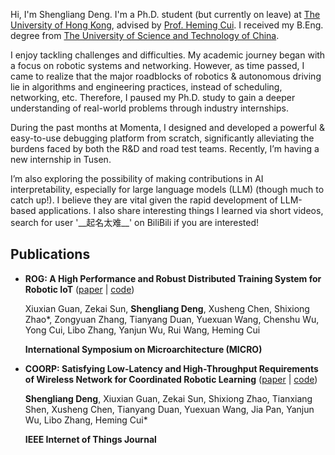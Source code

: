 Hi, I'm Shengliang Deng.
I'm a Ph.D. student (but currently on leave) at [The University of Hong Kong](https://www.hku.hk/), advised by [Prof. Heming Cui](https://www.cs.hku.hk/~heming).
I received my B.Eng. degree from [The University of Science and Technology of China](https://en.ustc.edu.cn/).

I enjoy tackling challenges and difficulties.
My academic journey began with a focus on robotic systems and networking. However, as time passed, I came to realize that the major roadblocks of robotics & autonomous driving lie in algorithms and engineering practices, instead of scheduling, networking, etc.
Therefore, I paused my Ph.D. study to gain a deeper understanding of real-world problems through industry internships.

During the past months at Momenta, I designed and developed a powerful & easy-to-use debugging platform from scratch, significantly alleviating the burdens faced by both the R&D and road test teams. Recently, I’m having a new internship in Tusen.

I’m also exploring the possibility of making contributions in AI interpretability, especially for large language models (LLM) (though much to catch up!). I believe they are vital given the rapid development of LLM-based applications. I also share interesting things I learned via short videos, search for user '\_\_起名太难\_\_' on BiliBili if you are interested!

## Publications

* **ROG: A High Performance and Robust Distributed Training System for Robotic IoT** ([paper](https://ieeexplore.ieee.org/document/9923782) \| [code](https://github.com/hku-systems/ROG))

  Xiuxian Guan, Zekai Sun, **Shengliang Deng**, Xusheng Chen, Shixiong Zhao*, Zongyuan Zhang, Tianyang Duan, Yuexuan Wang, Chenshu Wu, Yong Cui, Libo Zhang, Yanjun Wu, Rui Wang, Heming Cui

  **International Symposium on Microarchitecture (MICRO)**

* **COORP: Satisfying Low-Latency and High-Throughput Requirements of Wireless Network for Coordinated Robotic Learning** ([paper](https://ieeexplore.ieee.org/abstract/document/9670456) \| [code](https://github.com/hku-systems/Coorp.git))

  **Shengliang Deng**, Xiuxian Guan, Zekai Sun, Shixiong Zhao, Tianxiang Shen, Xusheng Chen, Tianyang Duan, Yuexuan Wang, Jia Pan, Yanjun Wu, Libo Zhang, Heming Cui*

  **IEEE Internet of Things Journal**
